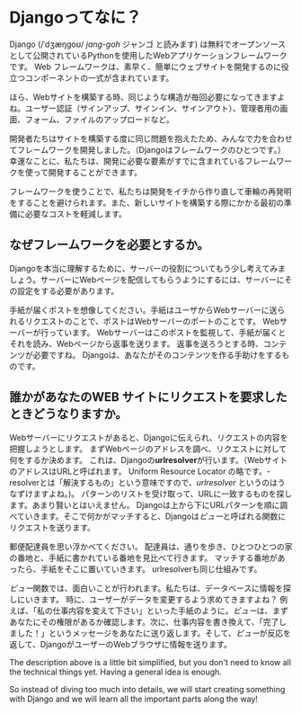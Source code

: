 # Djangoってなに？

Django (/ˈdʒæŋɡoʊ/ *jang-goh* ジャンゴ と読みます) は無料でオープンソースとして公開されているPythonを使用したWebアプリケーションフレームワークです。 Web フレームワークは、素早く、簡単にウェブサイトを開発するのに役立つコンポーネントの一式が含まれています。

ほら、Webサイトを構築する時、同じような構造が毎回必要になってきますよね。ユーザー認証（サインアップ、サインイン、サインアウト）、管理者用の画面、フォーム、ファイルのアップロードなど。

開発者たちはサイトを構築する度に同じ問題を抱えたため、みんなで力を合わせてフレームワークを開発しました。（Djangoはフレームワークのひとつです。）幸運なことに、私たちは、開発に必要な要素がすでに含まれているフレームワークを使って開発することができます。

フレームワークを使うことで、私たちは開発をイチから作り直して車輪の再発明をすることを避けられます。また、新しいサイトを構築する際にかかる最初の準備に必要なコストを軽減します。

## なぜフレームワークを必要とするか。

Djangoを本当に理解するために、サーバーの役割についてもう少し考えてみましょう。サーバーにWebページを配信してもらうようにするには、サーバーにその設定をする必要があります。

手紙が届くポストを想像してください。手紙はユーザからWebサーバーに送られるリクエストのことで、ポストはWebサーバーのポートのことです。 Webサーバーが行っています。 Webサーバーはこのポストを監視して、手紙が届くとそれを読み、Webページから返事を送ります。 返事を送ろうとする時、コンテンツが必要ですね。 Djangoは、あなたがそのコンテンツを作る手助けをするものです。

## 誰かがあなたのWEB サイトにリクエストを要求したときどうなりますか。

Webサーバーにリクエストがあると、Djangoに伝えられ、リクエストの内容を把握しようとします。 まずWebページのアドレスを調べ、リクエストに対して何をするか決めます。 これは、Djangoの**urlresolver**が行います。（WebサイトのアドレスはURLと呼ばれます。 Uniform Resource Locator の略です。-resolverとは「解決するもの」という意味ですので、*urlresolver* というのはうなずけますよね。)。 パターンのリストを受け取って、URLに一致するものを探します。あまり賢いとはいえません。 Djangoは上から下にURLパターンを順に調べていきます。そこで何かがマッチすると、Djangoは*ビュー*と呼ばれる関数にリクエストを送ります。

郵便配達員を思い浮かべてください。 配達員は、通りを歩き、ひとつひとつの家の番地と、手紙に書かれている番地を見比べて行きます。 マッチする番地があったら、手紙をそこに置いていきます。 urlresolverも同じ仕組みです。

*ビュー*関数では、面白いことが行われます。私たちは、データベースに情報を探しにいきます。 時に、ユーザーがデータを変更するよう求めてきますよね？ 例えば、「私の仕事内容を変えて下さい」といった手紙のように。*ビュー*は、まずあなたにその権限があるか確認します。次に、仕事内容を書き換えて、「完了しました！」というメッセージをあなたに送り返します。そして、*ビュー*が反応を返して、DjangoがユーザーのWebブラウザに情報を送ります。

The description above is a little bit simplified, but you don't need to know all the technical things yet. Having a general idea is enough.

So instead of diving too much into details, we will start creating something with Django and we will learn all the important parts along the way!